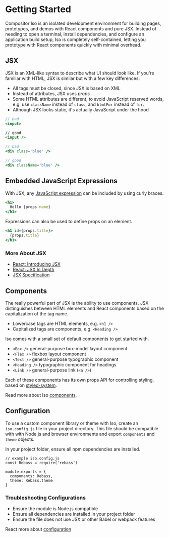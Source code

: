 
# Getting Started

Compositor Iso is an isolated development environment for building pages, prototypes, and demos with React components and pure JSX.
Instead of needing to open a terminal, install dependencies, and configure
an application build setup,
Iso is completely self-contained,
letting you prototype with React components quickly with minimal overhead.

## JSX

JSX is an XML-like syntax to describe what UI should look like.
If you're familiar with HTML, JSX is similar but with a few key differences:

- All tags must be closed, since JSX is based on XML
- Instead of attributes, JSX uses *props*
- Some HTML attributes are different, to avoid JavaScript reserved words, e.g. use `className` instead of `class`, and `htmlFor` instead of `for`.
- Although JSX looks static, it's actually JavaScript under the hood

```jsx
// bad
<input>

// good
<input />
```

```jsx
// bad
<div class='blue' />

// good
<div className='blue' />
```

## Embedded JavaScript Expressions

With JSX, any [JavaScript expression](https://developer.mozilla.org/en-US/docs/Web/JavaScript/Guide/Expressions_and_Operators#Expressions) can be included by using curly braces.

```jsx
<h1>
  Hello {props.name}
</h1>
```

Expressions can also be used to define props on an element.

```jsx
<h1 id={props.title}>
  {props.title}
</h1>
```

### More About JSX

- [React: Introducing JSX](https://reactjs.org/docs/introducing-jsx.html)
- [React: JSX In Depth](https://reactjs.org/docs/jsx-in-depth.html)
- [JSX Specification](https://facebook.github.io/jsx/)


## Components

The really powerful part of JSX is the ability to use components.
JSX distinguishes between HTML elements and React components based on the capitalization of the tag name.

- Lowercase tags are HTML elements, e.g. `<h1 />`
- Capitalized tags are components, e.g. `<Heading />`

Iso comes with a small set of default components to get started with.

- `<Box />` general-purpose box-model layout component
- `<Flex />` flexbox layout component
- `<Text />` general-purpose typographic component
- `<Heading />` typographic component for headings
- `<Link />` general-purpose link (`<a />`)

Each of these components has its own props API for controlling styling,
based on [styled-system](https://github.com/jxnblk/styled-system).

Read more about Iso [components](components.md).


## Configuration

To use a custom component library or theme with Iso, create an `iso.config.js` file in your project directory. This file should be compatible with with Node.js and browser environments and export `components` and `theme` objects.

In your project folder, ensure all npm dependencies are installed.

```
// example iso.config.js
const Rebass = require('rebass')

module.exports = {
  components: Rebass,
  theme: Rebass.theme
}
```

### Troubleshooting Configurations

- Ensure the module is Node.js compatible
- Ensure all dependencies are installed in your project folder
- Ensure the file does not use JSX or other Babel or webpack features

React more about [configuration](configuration.md)

